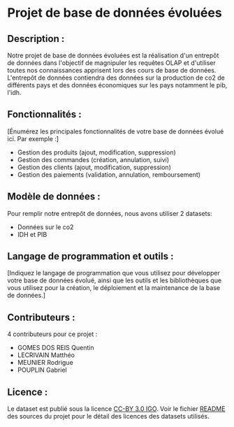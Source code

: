 # Projet de base de données évoluées

## Description :

Notre projet de base de données évoluées est la réalisation d'un entrepôt de données dans l'objectif de magnipuler les requêtes OLAP et d'utiliser toutes nos connaissances apprisent lors des cours de base de données. L'entrepôt de données contiendra des données sur la production de co2 de différents pays et des données économiques sur les pays notamment le pib, l'idh.

## Fonctionnalités :

[Énumérez les principales fonctionnalités de votre base de données évolué ici. Par exemple :]

- Gestion des produits (ajout, modification, suppression)
- Gestion des commandes (création, annulation, suivi)
- Gestion des clients (ajout, modification, suppression)
- Gestion des paiements (validation, annulation, remboursement)

## Modèle de données :

Pour remplir notre entrepôt de données, nous avons utiliser 2 datasets:
* Données sur le co2
* IDH et PIB

## Langage de programmation et outils :

[Indiquez le langage de programmation que vous utilisez pour développer votre base de données évolué, ainsi que les outils et les bibliothèques que vous utilisez pour la création, le déploiement et la maintenance de la base de données.]

## Contributeurs :

4 contributeurs pour ce projet :
* GOMES DOS REIS Quentin
* LECRIVAIN Matthéo
* MEUNIER Rodrigue
* POUPLIN Gabriel

## Licence :

Le dataset est publié sous la licence [CC-BY 3.0 IGO](https://creativecommons.org/licenses/by/3.0/igo/). Voir le fichier [README](src/README.md) des sources du projet pour le détail des licences des datasets utilisés.